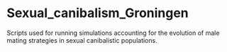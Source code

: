 # Sexual_canibalism_Groningen

Scripts used for running simulations accounting for the evolution of male mating strategies in sexual canibalistic populations. 
